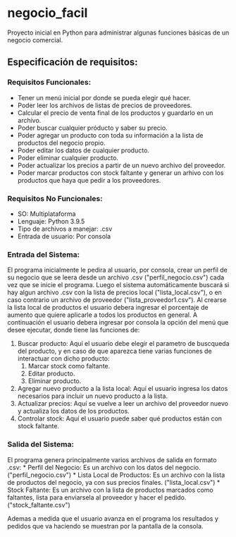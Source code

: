 # negocio_facil
Proyecto inicial en Python para administrar algunas funciones básicas de un negocio comercial.

## Especificación de requisitos:

### **Requisitos Funcionales:**
 - Tener un menú inicial por donde se pueda elegir qué hacer.
 - Poder leer los archivos de listas de precios de proveedores.
 - Calcular el precio de venta final de los productos y guardarlo en un archivo.
 - Poder buscar cualquier próducto y saber su precio.
 - Poder agregar un producto con toda su información a la lista de productos del negocio propio.
 - Poder editar los datos de cualquier producto.
 - Poder eliminar cualquier producto.
 - Poder actualizar los precios a partir de un nuevo archivo del proveedor.
 - Poder marcar productos con stock faltante y generar un arhivo con los productos que haya que pedir a los proveedores.

### **Requisitos No Funcionales:**
 - SO: Multiplataforma
 - Lenguaje: Python 3.9.5
 - Tipo de archivos a manejar: .csv
 - Entrada de usuario: Por consola

### **Entrada del Sistema:**

El programa inicialmente le pedira al usuario, por consola, crear un perfil de su negocio que se leera desde un archivo .csv ("perfil_negocio.csv") cada vez que se inicie el programa.
Luego el sistema automáticamente buscará si hay algun archivo .csv con la lista de precios local ("lista_local.csv"), o en caso contrario un archivo de proveedor ("lista_proveedor1.csv").
Al crearse la lista local de productos el usuario debera ingresar el porcentaje de aumento que quiere aplicarle a todos los productos en general.
A continuación el usuario debera ingresar por consola la opción del menú que desee ejecutar, donde tiene las funciones de:
 1. Buscar producto: Aquí el usuario debe elegir el parametro de buscqueda del producto, y en caso de que aparezca tiene varias funciones de interactuar con dicho producto:
    1. Marcar stock como faltante.
    2. Editar producto.
    3. Eliminar producto.
 2. Agregar nuevo producto a la lista local: Aquí el usuario ingresa los datos necesarios para incluir un nuevo producto a la lista.
 3. Actualizar precios: Aquí se vuelve a leer un archivo del proveedor nuevo y actualiza los datos de los productos.
 4. Controlar stock: Aquí el usuario puede saber qué productos están con stock faltante.

### **Salida del Sistema:**

El programa genera principalmente varios archivos de salida en formato .csv:
    * Perfil del Negocio: Es un archivo con los datos del negocio. ("perfil_negocio.csv")
    * Lista Local de Productos: Es un archivo con la lista de productos del negocio, ya con sus precios finales. ("lista_local.csv")
    * Stock Faltante: Es un archivo con la lista de productos marcados como faltantes, lista para enviarsela al proveedor y hacer el pedido. ("stock_faltante.csv")

Ademas a medida que el usuario avanza en el programa los resultados y pedidos que va haciendo se muestran por la pantalla de la consola.
